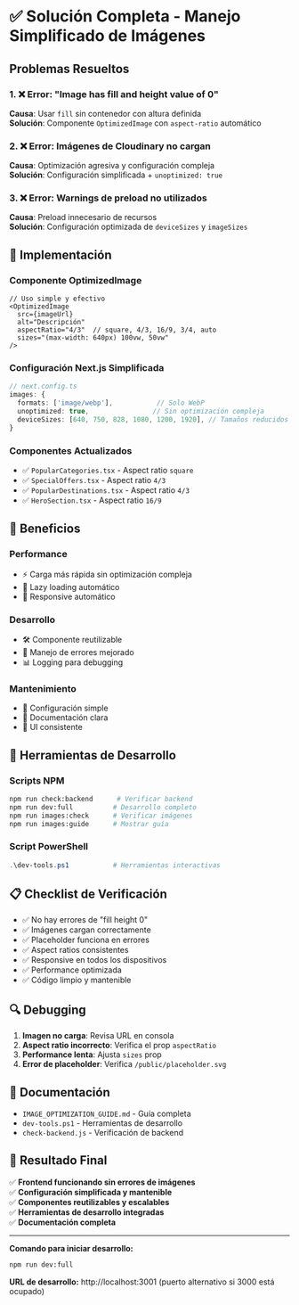 # ✅ Solución Completa - Manejo Simplificado de Imágenes

## Problemas Resueltos

### 1. ❌ Error: "Image has fill and height value of 0"
**Causa**: Usar `fill` sin contenedor con altura definida  
**Solución**: Componente `OptimizedImage` con `aspect-ratio` automático

### 2. ❌ Error: Imágenes de Cloudinary no cargan
**Causa**: Optimización agresiva y configuración compleja  
**Solución**: Configuración simplificada + `unoptimized: true`

### 3. ❌ Error: Warnings de preload no utilizados
**Causa**: Preload innecesario de recursos  
**Solución**: Configuración optimizada de `deviceSizes` y `imageSizes`

## 🔧 Implementación

### Componente OptimizedImage
```tsx
// Uso simple y efectivo
<OptimizedImage
  src={imageUrl}
  alt="Descripción"
  aspectRatio="4/3"  // square, 4/3, 16/9, 3/4, auto
  sizes="(max-width: 640px) 100vw, 50vw"
/>
```

### Configuración Next.js Simplificada
```typescript
// next.config.ts
images: {
  formats: ['image/webp'],           // Solo WebP
  unoptimized: true,                // Sin optimización compleja
  deviceSizes: [640, 750, 828, 1080, 1200, 1920], // Tamaños reducidos
}
```

### Componentes Actualizados
- ✅ `PopularCategories.tsx` - Aspect ratio `square`
- ✅ `SpecialOffers.tsx` - Aspect ratio `4/3`
- ✅ `PopularDestinations.tsx` - Aspect ratio `4/3`
- ✅ `HeroSection.tsx` - Aspect ratio `16/9`

## 🎯 Beneficios

### Performance
- ⚡ Carga más rápida sin optimización compleja
- 🔄 Lazy loading automático
- 📱 Responsive automático

### Desarrollo
- 🛠️ Componente reutilizable
- 🚨 Manejo de errores mejorado
- 📊 Logging para debugging

### Mantenimiento
- 🔧 Configuración simple
- 📝 Documentación clara
- 🎨 UI consistente

## 🚀 Herramientas de Desarrollo

### Scripts NPM
```bash
npm run check:backend      # Verificar backend
npm run dev:full          # Desarrollo completo
npm run images:check      # Verificar imágenes
npm run images:guide      # Mostrar guía
```

### Script PowerShell
```powershell
.\dev-tools.ps1           # Herramientas interactivas
```

## 📋 Checklist de Verificación

- ✅ No hay errores de "fill height 0"
- ✅ Imágenes cargan correctamente
- ✅ Placeholder funciona en errores
- ✅ Aspect ratios consistentes
- ✅ Responsive en todos los dispositivos
- ✅ Performance optimizada
- ✅ Código limpio y mantenible

## 🔍 Debugging

1. **Imagen no carga**: Revisa URL en consola
2. **Aspect ratio incorrecto**: Verifica el prop `aspectRatio`
3. **Performance lenta**: Ajusta `sizes` prop
4. **Error de placeholder**: Verifica `/public/placeholder.svg`

## 📖 Documentación

- `IMAGE_OPTIMIZATION_GUIDE.md` - Guía completa
- `dev-tools.ps1` - Herramientas de desarrollo
- `check-backend.js` - Verificación de backend

## 🎉 Resultado Final

✅ **Frontend funcionando sin errores de imágenes**  
✅ **Configuración simplificada y mantenible**  
✅ **Componentes reutilizables y escalables**  
✅ **Herramientas de desarrollo integradas**  
✅ **Documentación completa**

---

**Comando para iniciar desarrollo:**
```bash
npm run dev:full
```

**URL de desarrollo:** http://localhost:3001 (puerto alternativo si 3000 está ocupado)
